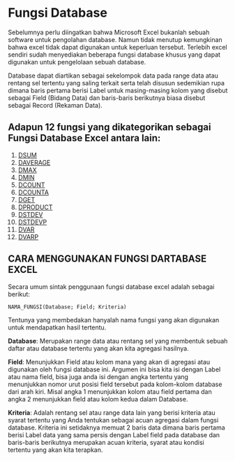 # Fungsi Database

Sebelumnya perlu diingatkan bahwa Microsoft Excel bukanlah sebuah software untuk pengolahan database. Namun tidak menutup kemungkinan bahwa excel tidak dapat digunakan untuk keperluan tersebut. Terlebih excel sendiri sudah menyediakan beberapa fungsi database khusus yang dapat digunakan untuk pengelolaan sebuah database.

Database dapat diartikan sebagai sekelompok data pada range data atau rentang sel tertentu yang saling terkait serta telah disusun sedemikian rupa dimana baris pertama berisi Label untuk masing-masing kolom yang disebut sebagai Field \(Bidang Data\) dan baris-baris berikutnya biasa disebut sebagai Record \(Rekaman Data\).

## Adapun 12 fungsi yang dikategorikan sebagai Fungsi Database Excel antara lain:

1. [DSUM](fungsi-dsum.md)
2. [DAVERAGE](fungsi-daverage.md)
3. [DMAX](fungsi-dmax.md)
4. [DMIN](fungsi-dmin.md)
5. [DCOUNT](fungsi-dcount.md)
6. [DCOUNTA](fungsi-dcounta.md)
7. [DGET](fungsi-dget.md)
8. [DPRODUCT](fungsi-dproduct.md)
9. [DSTDEV](fungsi-dstdev.md)
10. [DSTDEVP](fungsi-dstdevp.md)
11. [DVAR](fungsi-dvar.md)
12. [DVARP](fungsi-dvarp.md)

## CARA MENGGUNAKAN FUNGSI DARTABASE EXCEL

Secara umum sintak penggunaan fungsi database excel adalah sebagai berikut:

```text
NAMA_FUNGSI(Database; Field; Kriteria)
```

Tentunya yang membedakan hanyalah nama fungsi yang akan digunakan untuk mendapatkan hasil tertentu.

**Database**: Merupakan range data atau rentang sel yang membentuk sebuah daftar atau database tertentu yang akan kita agregasi hasilnya.

**Field**: Menunjukkan Field atau kolom mana yang akan di agregasi atau digunakan oleh fungsi database ini. Argumen ini bisa kita isi dengan Label atau nama field, bisa juga anda isi dengan angka tertentu yang menunjukkan nomor urut posisi field tersebut pada kolom-kolom database dari arah kiri. Misal angka 1 menunjukkan kolom atau field pertama dan angka 2 menunjukkan field atau kolom kedua dalam Database.

**Kriteria**: Adalah rentang sel atau range data lain yang berisi kriteria atau syarat tertentu yang Anda tentukan sebagai acuan agregasi dalam fungsi database. Kriteria ini setidaknya memuat 2 baris data dimana baris pertama berisi Label data yang sama persis dengan Label field pada database dan baris-baris berikutnya merupakan acuan kriteria, syarat atau kondisi tertentu yang akan kita terapkan.

